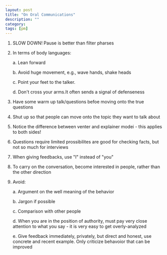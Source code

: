 ```yaml
---
layout: post
title: "On Oral Communications" 
description: ""
category: 
tags: [pm]
---
```



1. SLOW DOWN! Pause is better than filter pharses

2. In terms of body languages:

	a. Lean forward

	b. Avoid huge movement, e.g., wave hands, shake heads

	c. Point your feet to the talker.
	
	d. Don't cross your arms.It often sends a signal of defenseness 

3. Have some warm up talk/questions befoe moving onto the true questions

4. Shut up so that people can move onto the topic they want to talk about

5. Notice the difference between venter and explainer modei - this applies to both sides!  

6. Questions require limited prossibilites are good for checking facts, but not so much for interviews

7. When giving feedbacks, use "I" instead of "you"

8. To carry on the conversation, become interested in people, rather than the other direction

9. Avoid: 

	a. Argument on the well meaning of the behavior

	b. Jargon if possible

	c. Comparison with other people

	d. When you are in the position of authority, must pay very close attention to what you say - it is very easy to get overly-analyzed

	e. Give feedback immediately, privately, but direct and honest, use concrete and recent example. Only criticize behavoior that can be improved

